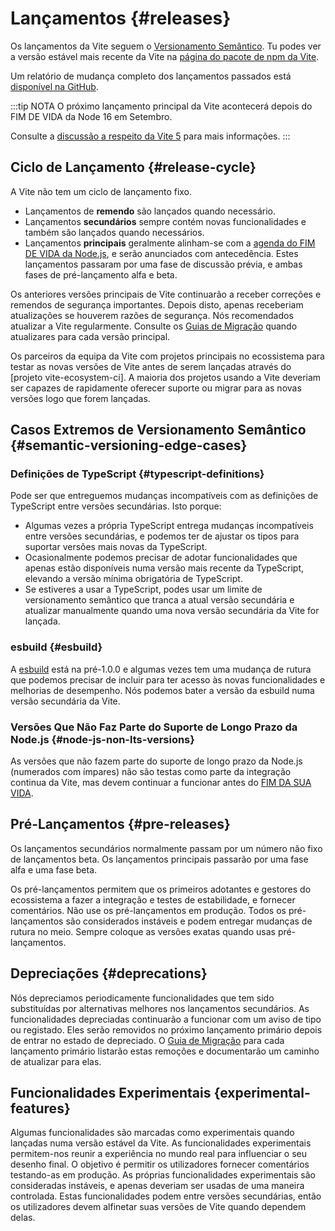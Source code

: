 # Lançamentos {#releases}

Os lançamentos da Vite seguem o [Versionamento Semântico](https://semver.org/). Tu podes ver a versão estável mais recente da Vite na [página do pacote de npm da Vite](https://www.npmjs.com/package/vite).

Um relatório de mudança completo dos lançamentos passados está [disponível na GitHub](https://github.com/vitejs/vite/blob/main/packages/vite/CHANGELOG.md).

:::tip NOTA
O próximo lançamento principal da Vite acontecerá depois do FIM DE VIDA da Node 16 em Setembro.

Consulte a [discussão a respeito da Vite 5](https://github.com/vitejs/vite/discussions/12466) para mais informações.
:::

## Ciclo de Lançamento {#release-cycle}

A Vite não tem um ciclo de lançamento fixo.

- Lançamentos de **remendo** são lançados quando necessário.
- Lançamentos **secundários** sempre contém novas funcionalidades e também são lançados quando necessários.
- Lançamentos **principais** geralmente alinham-se com a [agenda do FIM DE VIDA da Node.js](https://endoflife.date/nodejs), e serão anunciados com antecedência. Estes lançamentos passaram por uma fase de discussão prévia, e ambas fases de pré-lançamento alfa e beta.

Os anteriores versões principais de Vite continuarão a receber correções e remendos de segurança importantes. Depois disto, apenas receberiam atualizações se houverem razões de segurança. Nós recomendados atualizar a Vite regularmente. Consulte os [Guias de Migração](https://pt.vitejs.dev/guide/migration.html) quando atualizares para cada versão principal.

Os parceiros da equipa da Vite com projetos principais no ecossistema para testar as novas versões de Vite antes de serem lançadas através do [projeto vite-ecosystem-ci]. A maioria dos projetos usando a Vite deveriam ser capazes de rapidamente oferecer suporte ou migrar para as novas versões logo que forem lançadas.

## Casos Extremos de Versionamento Semântico {#semantic-versioning-edge-cases}

### Definições de TypeScript {#typescript-definitions}

Pode ser que entreguemos mudanças incompatíveis com as definições de TypeScript entre versões secundárias. Isto porque:

- Algumas vezes a própria TypeScript entrega mudanças incompatíveis entre versões secundárias, e podemos ter de ajustar os tipos para suportar versões mais novas da TypeScript.
- Ocasionalmente podemos precisar de adotar funcionalidades que apenas estão disponíveis numa versão mais recente da TypeScript, elevando a versão mínima obrigatória de TypeScript.
- Se estiveres a usar a TypeScript, podes usar um limite de versionamento semântico que tranca a atual versão secundária e atualizar manualmente quando uma nova versão secundária da Vite for lançada.

### esbuild {#esbuild}

A [esbuild](https://esbuild.github.io/) está na pré-1.0.0 e algumas vezes tem uma mudança de rutura que podemos precisar de incluir para ter acesso às novas funcionalidades e melhorias de desempenho. Nós podemos bater a versão da esbuild numa versão secundária da Vite.

### Versões Que Não Faz Parte do Suporte de Longo Prazo da Node.js {#node-js-non-lts-versions}

As versões que não fazem parte do suporte de longo prazo da Node.js (numerados com ímpares) não são testas como parte da integração continua da Vite, mas devem continuar a funcionar antes do [FIM DA SUA VIDA](https://endoflife.date/nodejs).

## Pré-Lançamentos {#pre-releases}

Os lançamentos secundários normalmente passam por um número não fixo de lançamentos beta. Os lançamentos principais passarão por uma fase alfa e uma fase beta.

Os pré-lançamentos permitem que os primeiros adotantes e gestores do ecossistema a fazer a integração e testes de estabilidade, e fornecer comentários. Não use os pré-lançamentos em produção. Todos os pré-lançamentos são considerados instáveis e podem entregar mudanças de rutura no meio. Sempre coloque as versões exatas quando usas pré-lançamentos.

## Depreciações {#deprecations}

Nós depreciamos periodicamente funcionalidades que tem sido substituídas por alternativas melhores nos lançamentos secundários. As funcionalidades depreciadas continuarão a funcionar com um aviso de tipo ou registado. Eles serão removidos no próximo lançamento primário depois de entrar no estado de depreciado. O [Guia de Migração](https://vitejs.dev/guide/migration.html) para cada lançamento primário listarão estas remoções e documentarão um caminho de atualizar para elas.

## Funcionalidades Experimentais {experimental-features}

Algumas funcionalidades são marcadas como experimentais quando lançadas numa versão estável da Vite. As funcionalidades experimentais permitem-nos reunir a experiência no mundo real para influenciar o seu desenho final. O objetivo é permitir os utilizadores fornecer comentários testando-as em produção. As próprias funcionalidades experimentais são consideradas instáveis, e apenas deveriam ser usadas de uma maneira controlada. Estas funcionalidades podem entre versões secundárias, então os utilizadores devem alfinetar suas versões de Vite quando dependem delas.
